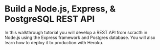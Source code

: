 # Build a Node.js, Express, & PostgreSQL REST API

In this walkthrough tutorial you will develop a REST API from scracth in Node.js using the Express framework and Postgres database. You will also learn how to deploy it to production with Heroku.
